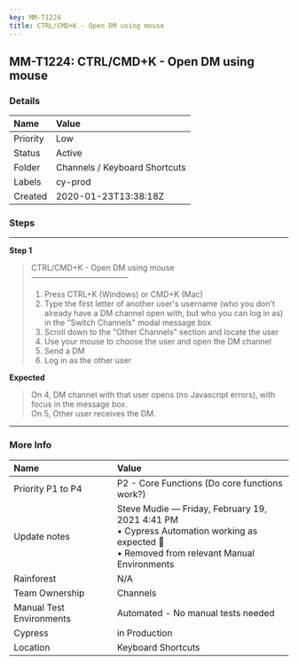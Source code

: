 ```yaml
---
key: MM-T1224
title: CTRL/CMD+K - Open DM using mouse
---
```


## MM-T1224: CTRL/CMD+K - Open DM using mouse

### Details

| Name     | Value                         |
| :------- | :---------------------------- |
| Priority | Low                           |
| Status   | Active                        |
| Folder   | Channels / Keyboard Shortcuts |
| Labels   | cy-prod                       |
| Created  | 2020-01-23T13:38:18Z          |

### Steps

<hr/>

**Step 1**

> <article>CTRL/CMD+K - Open DM using mouse<br>–––––––––––––––––––––––––<ol><li>Press CTRL+K (Windows) or CMD+K (Mac)</li><li>Type the first letter of another user's username (who you don't already have a DM channel open with, but who you can log in as) in the "Switch Channels" modal message box</li><li>Scroll down to the "Other Channels" section and locate the user</li><li>Use your mouse to choose the user and open the DM channel</li><li>Send a DM</li><li>Log in as the other user</li></ol></article>

**Expected**

> <article>On 4, DM channel with that user opens (no Javascript errors), with focus in the message box.<br>On 5, Other user receives the DM.</article>

<hr/>

### More Info

| Name                     | Value                                                                                                                                        |
| :----------------------- | :------------------------------------------------------------------------------------------------------------------------------------------- |
| Priority P1 to P4        | P2 - Core Functions (Do core functions work?)                                                                                                |
| Update notes             | Steve Mudie — Friday, February 19, 2021 4:41 PM<br>• Cypress Automation working as expected 🎉<br>• Removed from relevant Manual Environments |
| Rainforest               | N/A                                                                                                                                          |
| Team Ownership           | Channels                                                                                                                                     |
| Manual Test Environments | Automated - No manual tests needed                                                                                                           |
| Cypress                  | in Production                                                                                                                                |
| Location                 | Keyboard Shortcuts                                                                                                                           |
